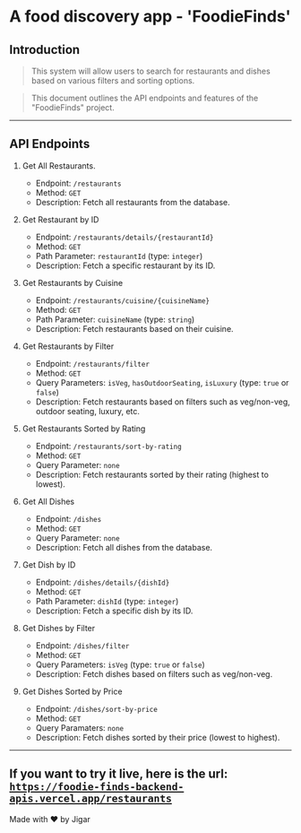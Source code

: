 # A food discovery app - 'FoodieFinds' 

## Introduction
> This system will allow users to search for restaurants and dishes based on various filters and sorting options.

> This document outlines the API endpoints and features of the "FoodieFinds" project.

***

## API Endpoints

1. Get All Restaurants.

    - Endpoint: `/restaurants`
    - Method: `GET` <br/>
    - Description: Fetch all restaurants from the database.

2. Get Restaurant by ID

    - Endpoint: `/restaurants/details/{restaurantId}`
    - Method: `GET` <br/>
    - Path Parameter: `restaurantId` (type: `integer`)
    - Description: Fetch a specific restaurant by its ID.

3. Get Restaurants by Cuisine

   - Endpoint: `/restaurants/cuisine/{cuisineName}`
   - Method: `GET`
   - Path Parameter: `cuisineName` (type: `string`)
   - Description: Fetch restaurants based on their cuisine.

4. Get Restaurants by Filter

    - Endpoint: `/restaurants/filter`
    - Method:  `GET`
    - Query Parameters: `isVeg`, `hasOutdoorSeating`, `isLuxury` (type: `true` or `false`)
    - Description: Fetch restaurants based on filters such as veg/non-veg, outdoor seating, luxury, etc.   

5. Get Restaurants Sorted by Rating

    - Endpoint: `/restaurants/sort-by-rating`
    - Method: `GET`
    - Query Parameter: `none`
    - Description: Fetch restaurants sorted by their rating (highest to lowest).

6. Get All Dishes

    - Endpoint: `/dishes`
    - Method: `GET`
    - Query Parameter: `none`
    - Description: Fetch all dishes from the database.

7. Get Dish by ID

    - Endpoint: `/dishes/details/{dishId}`
    - Method: `GET`
    - Path Parameter: `dishId` (type: `integer`)
    - Description: Fetch a specific dish by its ID.

8. Get Dishes by Filter

    - Endpoint: `/dishes/filter`
    - Method:  `GET`
    - Query Parameters: `isVeg` (type: `true` or `false`)
    - Description: Fetch dishes based on filters such as veg/non-veg.

9. Get Dishes Sorted by Price
    - Endpoint: `/dishes/sort-by-price`
    - Method: `GET`
    - Query Paramaters: `none`
    - Description:  Fetch dishes sorted by their price (lowest to highest).
    
---

If you want to try it live, here is the url: [`https://foodie-finds-backend-apis.vercel.app/restaurants`](https://foodie-finds-backend-apis.vercel.app/restaurants)
---
Made with ❤️ by Jigar 
    

